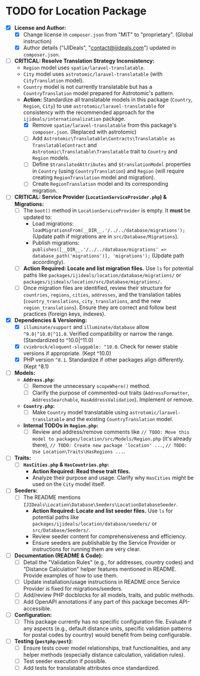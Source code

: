 # TODO for Location Package

- [X] **License and Author:**
    - [X] Change license in `composer.json` from "MIT" to "proprietary". (Global instruction)
    - [X] Author details ("IJIDeals", "contact@ijideals.com") updated in `composer.json`.
- [ ] **CRITICAL: Resolve Translation Strategy Inconsistency:**
    - `Region` model uses `spatie/laravel-translatable`.
    - `City` model uses `astrotomic/laravel-translatable` (with `CityTranslation` model).
    - `Country` model is not currently translatable but has a `CountryTranslation` model prepared for Astrotomic's pattern.
    - **Action:** Standardize all translatable models in this package (`Country`, `Region`, `City`) to use `astrotomic/laravel-translatable` for consistency with the recommended approach for the `ijideals/internationalization` package.
        - [X] Remove `spatie/laravel-translatable` from this package's `composer.json`. (Replaced with astrotomic)
        - [ ] Add `Astrotomic\Translatable\Contracts\Translatable as TranslatableContract` and `Astrotomic\Translatable\Translatable` trait to `Country` and `Region` models.
        - [ ] Define `$translatedAttributes` and `$translationModel` properties in `Country` (using `CountryTranslation`) and `Region` (will require creating `RegionTranslation` model and migration).
        - [ ] Create `RegionTranslation` model and its corresponding migration.
- [ ] **CRITICAL: Service Provider (`LocationServiceProvider.php`) & Migrations:**
    - [ ] The `boot()` method in `LocationServiceProvider` is empty. It **must** be updated to:
        - Load migrations: `loadMigrationsFrom(__DIR__.'/../../database/migrations');` (Update path if migrations are in `src/Database/Migrations`).
        - Publish migrations: `publishes([__DIR__.'/../../database/migrations' => database_path('migrations')], 'migrations');` (Update path accordingly).
    - [ ] **Action Required: Locate and list migration files.** Use `ls` for potential paths like `packages/ijideals/location/database/migrations/` or `packages/ijideals/location/src/Database/migrations/`.
    - [ ] Once migration files are identified, review their structure for `countries`, `regions`, `cities`, `addresses`, and the translation tables (`country_translations`, `city_translations`, and the new `region_translations`). Ensure they are correct and follow best practices (foreign keys, indexes).
- [X] **Dependencies & Versioning:**
    - [X] `illuminate/support` and `illuminate/database` allow `^9.0|^10.0|^11.0`. Verified compatibility or narrow the range. (Standardized to ^10.0|^11.0)
    - [X] `cviebrock/eloquent-sluggable: ^10.0`. Check for newer stable versions if appropriate. (Kept ^10.0)
    - [X] PHP version `^8.1`. Standardize if other packages align differently. (Kept ^8.1)
- [ ] **Models:**
    - **`Address.php`:**
        - [ ] Remove the unnecessary `scopeWhere()` method.
        - [ ] Clarify the purpose of commented-out traits (`AddressFormatter`, `AddressSearchable`, `HasAddressValidation`). Implement or remove.
    - **`Country.php`:**
        - [ ] Make `Country` model translatable using `astrotomic/laravel-translatable` and the existing `CountryTranslation` model.
    - **Internal TODOs in `Region.php`:**
        - [ ] Review and address/remove comments like `// TODO: Move this model to packages/location/src/Models/Region.php` (it's already there), `// TODO: Create new package 'location' ...`, `// TODO: Use Location\Traits\HasRegions ...`.
- [ ] **Traits:**
    - [ ] **`HasCities.php` & `HasCountries.php`:**
        - **Action Required: Read these trait files.**
        - Analyze their purpose and usage. Clarify why `HasCities` might be used on the `City` model itself.
- [ ] **Seeders:**
    - [ ] The README mentions `IJIDeals\Location\Database\Seeders\LocationDatabaseSeeder`.
        - **Action Required: Locate and list seeder files.** Use `ls` for potential paths like `packages/ijideals/location/database/seeders/` or `src/Database/Seeders/`.
        - Review seeder content for comprehensiveness and efficiency.
        - Ensure seeders are publishable by the Service Provider or instructions for running them are very clear.
- [ ] **Documentation (README & Code):**
    - [ ] Detail the "Validation Rules" (e.g., for addresses, country codes) and "Distance Calculation" helper features mentioned in README. Provide examples of how to use them.
    - [ ] Update installation/usage instructions in README once Service Provider is fixed for migrations/seeders.
    - [ ] Add/review PHP docblocks for all models, traits, and public methods.
    - [ ] Add OpenAPI annotations if any part of this package becomes API-accessible.
- [ ] **Configuration:**
    - [ ] This package currently has no specific configuration file. Evaluate if any aspects (e.g., default distance units, specific validation patterns for postal codes by country) would benefit from being configurable.
- [ ] **Testing (`pestphp/pest`):**
    - [ ] Ensure tests cover model relationships, trait functionalities, and any helper methods (especially distance calculation, validation rules).
    - [ ] Test seeder execution if possible.
    - [ ] Add tests for translatable attributes once standardized.
